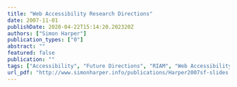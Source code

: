 ```yaml
---
title: "Web Accessibility Research Directions"
date: 2007-11-01
publishDate: 2020-04-22T15:14:20.202320Z
authors: ["Simon Harper"]
publication_types: ["0"]
abstract: ""
featured: false
publication: ""
tags: ["Accessibility", "Future Directions", "RIAM", "Web Accessibility"]
url_pdf: "http://www.simonharper.info/publications/Harper2007sf-slides.pdf"
---
```


